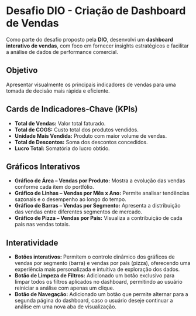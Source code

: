

  <h1>Desafio DIO - Criação de Dashboard de Vendas</h1>

  <section>
    <p>Como parte do desafio proposto pela <strong>DIO</strong>, desenvolvi um <strong>dashboard interativo de vendas</strong>, com foco em fornecer insights estratégicos e facilitar a análise de dados de performance comercial.</p>
  </section>

  <section>
    <h2>Objetivo</h2>
    <p>Apresentar visualmente os principais indicadores de vendas para uma tomada de decisão mais rápida e eficiente.</p>
  </section>

  <section>
    <h2>Cards de Indicadores-Chave (KPIs)</h2>
    <ul>
      <li><strong>Total de Vendas:</strong> Valor total faturado.</li>
      <li><strong>Total de COGS:</strong> Custo total dos produtos vendidos.</li>
      <li><strong>Unidade Mais Vendida:</strong> Produto com maior volume de vendas.</li>
      <li><strong>Total de Descontos:</strong> Soma dos descontos concedidos.</li>
      <li><strong>Lucro Total:</strong> Somatória do lucro obtido.</li>
    </ul>
  </section>

  <section>
    <h2>Gráficos Interativos</h2>
    <ul>
      <li><strong>Gráfico de Área – Vendas por Produto:</strong> Mostra a evolução das vendas conforme cada item do portfólio.</li>
      <li><strong>Gráfico de Linhas – Vendas por Mês x Ano:</strong> Permite analisar tendências sazonais e o desempenho ao longo do tempo.</li>
      <li><strong>Gráfico de Barras – Vendas por Segmento:</strong> Apresenta a distribuição das vendas entre diferentes segmentos de mercado.</li>
      <li><strong>Gráfico de Pizza – Vendas por País:</strong> Visualiza a contribuição de cada país nas vendas totais.</li>
    </ul>
  </section>

  <section>
    <h2>Interatividade</h2>
    <ul>
      <li><strong>Botões interativos:</strong> Permitem o controle dinâmico dos gráficos de vendas por segmento (barra) e vendas por país (pizza), oferecendo uma experiência mais personalizada e intuitiva de exploração dos dados.</li>
      <li><strong>Botão de Limpeza de Filtros:</strong> Adicionado um botão exclusivo para limpar todos os filtros aplicados no dashboard, permitindo ao usuário reiniciar a análise com apenas um clique.</li>
      <li><strong>Botão de Navegação:</strong> Adicionado um botão que permite alternar para a segunda página do dashboard, caso o usuário deseje continuar a análise em uma nova aba de visualização.</li>
    </ul>
  </section>

</body>
</html>
